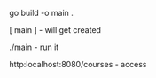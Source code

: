 go build -o main .

[ main ] - will get created  

./main - run it

http:localhost:8080/courses - access 
